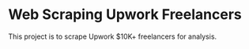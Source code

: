 # Web Scraping Upwork Freelancers

This project is to scrape Upwork $10K+ freelancers for analysis.

